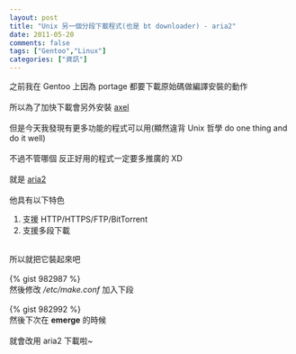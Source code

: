 ```yaml
---
layout: post
title: "Unix 另一個分段下載程式(也是 bt downloader) - aria2"
date: 2011-05-20
comments: false
tags: ["Gentoo","Linux"]
categories: ["資訊"]
---
```


之前我在 Gentoo 上因為 portage 都要下載原始碼做編譯安裝的動作<br /><br />所以為了加快下載會另外安裝 <a href="http://axel.alioth.debian.org/">axel</a><br /><br />但是今天我發現有更多功能的程式可以用(顯然違背 Unix 哲學 do one thing and do it well)<br /><br />不過不管哪個 反正好用的程式一定要多推廣的 XD<br /><br />就是 <a href="http://aria2.sourceforge.net/">aria2</a><br /><br />他具有以下特色<br /><!--more--><ol><li>支援 HTTP/HTTPS/FTP/BitTorrent</li><li>支援多段下載</li></ol><br />所以就把它裝起來吧<br /><br />{% gist 982987 %}<br />然後修改 <em>/etc/make.conf</em> 加入下段<br /><br />{% gist 982992 %}<br />然後下次在 <strong>emerge</strong> 的時候<br /><br />就會改用 aria2 下載啦~
